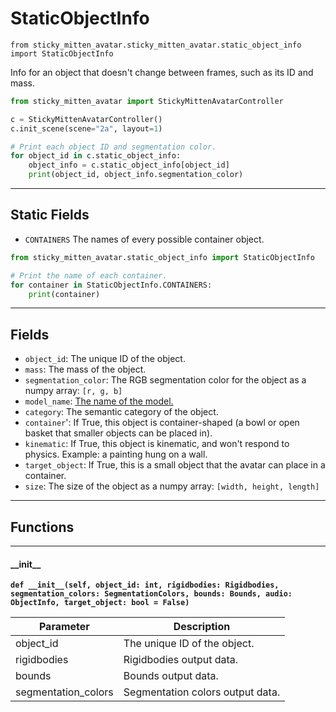 # StaticObjectInfo

`from sticky_mitten_avatar.sticky_mitten_avatar.static_object_info import StaticObjectInfo`

Info for an object that doesn't change between frames, such as its ID and mass.

```python
from sticky_mitten_avatar import StickyMittenAvatarController

c = StickyMittenAvatarController()
c.init_scene(scene="2a", layout=1)

# Print each object ID and segmentation color.
for object_id in c.static_object_info:
    object_info = c.static_object_info[object_id]
    print(object_id, object_info.segmentation_color)
```

***

## Static Fields

- `CONTAINERS` The names of every possible container object.

```python
from sticky_mitten_avatar.static_object_info import StaticObjectInfo

# Print the name of each container.
for container in StaticObjectInfo.CONTAINERS:
    print(container)
```

***

## Fields

- `object_id`: The unique ID of the object.
- `mass`: The mass of the object.
- `segmentation_color`: The RGB segmentation color for the object as a numpy array: `[r, g, b]`
- `model_name`: [The name of the model.](https://github.com/threedworld-mit/tdw/blob/master/Documentation/python/librarian/model_librarian.md)
- `category`: The semantic category of the object.
- `container`': If True, this object is container-shaped (a bowl or open basket that smaller objects can be placed in).
- `kinematic`: If True, this object is kinematic, and won't respond to physics. Example: a painting hung on a wall.
- `target_object`: If True, this is a small object that the avatar can place in a container.
- `size`: The size of the object as a numpy array: `[width, height, length]`

***

## Functions

***

#### \_\_init\_\_

**`def __init__(self, object_id: int, rigidbodies: Rigidbodies, segmentation_colors: SegmentationColors, bounds: Bounds, audio: ObjectInfo, target_object: bool = False)`**

| Parameter | Description |
| --- | --- |
| object_id | The unique ID of the object. |
| rigidbodies | Rigidbodies output data. |
| bounds | Bounds output data. |
| segmentation_colors | Segmentation colors output data. |


